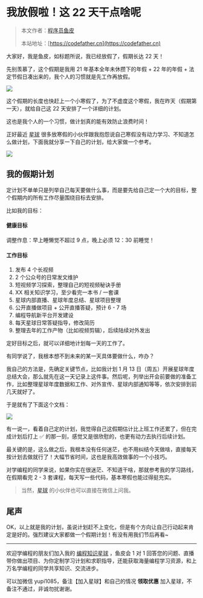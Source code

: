 # 我放假啦！这 22 天干点啥呢

> 本文作者：[程序员鱼皮](https://yuyuanweb.feishu.cn/wiki/Abldw5WkjidySxkKxU2cQdAtnah)
>
> 本站地址：[https://codefather.cn](https://codefather.cn)

大家好，我是鱼皮，如标题所说，我已经放假了，假期长达 22 天！

先别羡慕了，这个假期是我用 21 年基本全年未休攒下的年假 + 22 年的年假 + 法定节假日凑出来的，我个人的习惯就是先工作再放假。

![](https://pic.yupi.icu/5563/202311041339874.png)

这个假期的长度也快赶上一个小寒假了，为了不虚度这个寒假，我在昨天（假期第一天），就给自己这 22 天安排了一个详细的计划。

这也是我个人的一个习惯，做计划真的能有效防止浪费时间！

正好最近 [星球](https://mp.weixin.qq.com/s?__biz=MzI1NDczNTAwMA==&mid=2247524980&idx=2&sn=9ddcdb6c52aa096ed4c5ad0ced946a7d&chksm=e9c28583deb50c95f3c2665713a8bbc372c68332b3bfb846cf4b23af3f1cc07164832a291335&token=689599617&lang=zh_CN&scene=21#wechat_redirect) 很多放寒假的小伙伴跟我抱怨说自己寒假没有动力学习、不知道怎么做计划，下面我就分享一下自己的计划，给大家做一个参考。

![](https://pic.yupi.icu/5563/202311041339868.png)

## 我的假期计划

定计划不单单只是列举自己每天要做什么事，而是要先给自己定一个大的目标，整个假期内的所有工作尽量围绕目标去安排。

比如我的目标：

#### 健康目标

调整作息：早上睡懒觉不超过 9 点，晚上必须 12：30 前睡觉！

#### 工作目标

1. 发布 4 个长视频
2. 2 个公众号的日常发文维护
3. 短视频学习探索，整理自己的短视频秘诀手册
4. XX 相关知识学习，至少看完一本书 / 一套课
5. 星球内部直播、星球年度总结、星球项目整理
6. 公开直播做项目 + 公开直播答疑，预计 6 - 7 场
7. 编程导航新平台开发建设
8. 每天星球日常答疑指导，修改简历
9. 整理去年的工作产物（比如视频剪辑），后续陆续对外发出

定好目标之后，就可以详细地计划每一天的工作了。

有同学说了，我根本想不到未来的某一天具体要做什么，咋办？

我自己的方法是，先确定关键节点，比如我计划 1 月 13 日（周五）开展星球年度总结大会，那么就先在这一天记录上这件事。然后呢，列举出开会前要做的准备工作，比如整理星球年度数据和工作、对外宣传、星球内部通知等等，依次安排到前几天就好了。

于是就有了下面这个文档：

![](https://pic.yupi.icu/5563/202311041339958.png)

有一说一，看着自己定的计划，我觉得自己这假期估计比上班工作还累了，但在完成计划后打上 ✅ 的那一刻，感觉又是很欣慰的，也更有动力去执行后续计划。

最关键的是，这么做之后，我根本没有任何迷茫，也不用纠结今天做啥，直接每天按计划去做就行了！大幅节省时间，这也是我高效做事的一个小技巧。

对学编程的同学来说，如果你实在很迷茫、不知道干啥，那就参考我的学习路线，在假期看完 2 - 3 套课程，每天写一些代码，基本寒假也能过得挺充实。

> 当然，[星球](https://mp.weixin.qq.com/s?__biz=MzI1NDczNTAwMA==&mid=2247524980&idx=2&sn=9ddcdb6c52aa096ed4c5ad0ced946a7d&chksm=e9c28583deb50c95f3c2665713a8bbc372c68332b3bfb846cf4b23af3f1cc07164832a291335&token=689599617&lang=zh_CN&scene=21#wechat_redirect) 的小伙伴也可以直接在微信上问我。

## 尾声

OK，以上就是我的计划，虽说计划赶不上变化，但是有个方向让自己行动起来肯定是好的。强烈建议大家都做一个假期计划！有没有用我们节后再看~



------


欢迎学编程的朋友们加入我的 [编程知识星球](https://mp.weixin.qq.com/s?__biz=MzI1NDczNTAwMA==&mid=2247524980&idx=2&sn=9ddcdb6c52aa096ed4c5ad0ced946a7d&chksm=e9c28583deb50c95f3c2665713a8bbc372c68332b3bfb846cf4b23af3f1cc07164832a291335&token=689599617&lang=zh_CN&scene=21#wechat_redirect) ，鱼皮会 1 对 1 回答您的问题、直播带你做出项目、为你定制学习计划和求职指导，还能获取海量编程学习资源，和上万名学编程的同学共享知识、交流进步。

可以加微信 yupi1085，备注【加入星球】和自己的情况 **领取优惠** 加入星球，不备注不通过，非诚勿扰谢谢。